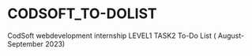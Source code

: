 # CODSOFT_TO-DOLIST
CodSoft webdevelopment internship LEVEL1 TASK2 To-Do List ( August-September 2023)
